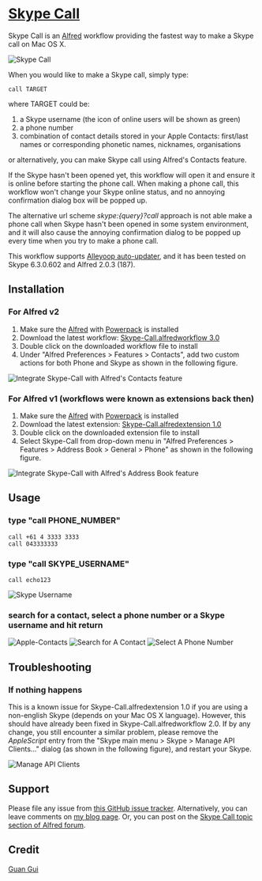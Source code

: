 [Skype Call](http://guiguan.github.com/Skype-Call/)
==========

Skype Call is an [Alfred](http://www.alfredapp.com) workflow providing the fastest way to make a Skype call on Mac OS X.

![Skype Call](https://github.com/guiguan/Skype-Call/raw/master/Skype-Call.png)

When you would like to make a Skype call, simply type:

	call TARGET

where TARGET could be:

1. a Skype username (the icon of online users will be shown as green)
2. a phone number
3. combination of contact details stored in your Apple Contacts: first/last names or corresponding phonetic names, nicknames, organisations

or alternatively, you can make Skype call using Alfred's Contacts feature. 

If the Skype hasn't been opened yet, this workflow will open it and ensure it is online before starting the phone call. When making a phone call, this workflow won't change your Skype online status, and no annoying confirmation dialog box will be popped up.

The alternative url scheme *skype:{query}?call* approach is not able make a phone call when Skype hasn't been opened in some system environment, and it will also cause the annoying confirmation dialog to be popped up every time when you try to make a phone call.

This workflow supports [Alleyoop auto-updater](http://www.alfredforum.com/topic/1582-alleyoop-update-alfred-workflows/), and it has been tested on Skype 6.3.0.602 and Alfred 2.0.3 (187).

Installation
----------------

### For Alfred v2
1. Make sure the [Alfred](http://www.alfredapp.com) with [Powerpack](http://www.alfredapp.com/powerpack) is installed
2. Download the latest workflow: [Skype-Call.alfredworkflow 3.0](http://www.guiguan.net/downloads/Skype-Call.alfredworkflow)
3. Double click on the downloaded workflow file to install
4. Under "Alfred Preferences > Features > Contacts", add two custom actions for both Phone and Skype as shown in the following figure.

![Integrate Skype-Call with Alfred's Contacts feature](https://github.com/guiguan/Skype-Call/raw/master/Alfred-Preferences-v2.png)

### For Alfred v1 (workflows were known as extensions back then)
1. Make sure the [Alfred](http://www.alfredapp.com) with [Powerpack](http://www.alfredapp.com/powerpack) is installed
2. Download the latest extension: [Skype-Call.alfredextension 1.0](http://www.guiguan.net/downloads/Skype-Call.alfredextension)
3. Double click on the downloaded extension file to install
4. Select Skype-Call from drop-down menu in "Alfred Preferences > Features > Address Book > General > Phone" as shown in the following figure.

![Integrate Skype-Call with Alfred's Address Book feature](https://github.com/guiguan/Skype-Call/raw/master/Alfred-Preferences.png)

Usage
----------------

### type "call PHONE_NUMBER"
	call +61 4 3333 3333
	call 043333333

### type "call SKYPE_USERNAME"
	call echo123
![Skype Username](https://github.com/guiguan/Skype-Call/raw/master/Skype-Username.png)

### search for a contact, select a phone number or a Skype username and hit return
![Apple-Contacts](https://github.com/guiguan/Skype-Call/raw/master/Apple-Contacts.png)
![Search for A Contact](https://github.com/guiguan/Skype-Call/raw/master/Search-for-A-Contact.png)
![Select A Phone Number](https://github.com/guiguan/Skype-Call/raw/master/Select-A-Phone-Number.png)

Troubleshooting
----------------

### If nothing happens
This is a known issue for Skype-Call.alfredextension 1.0 if you are using a non-english Skype (depends on your Mac OS X language). However, this should have already been fixed in Skype-Call.alfredworkflow 2.0. If by any change, you still encounter a similar problem, please remove the *AppleScript* entry from the "Skype main menu > Skype > Manage API Clients..." dialog (as shown in the following figure), and restart your Skype.

![Manage API Clients](https://github.com/guiguan/Skype-Call/raw/master/Manage-API-Clients.png)

Support
----------------
Please file any issue from [this GitHub issue tracker](https://github.com/guiguan/Skype-Call/issues/new). Alternatively, you can leave comments on [my blog page](http://www.guiguan.net/alfred-workflow-skype-call-2-0/). Or, you can post on the [Skype Call topic section of Alfred forum](http://www.alfredforum.com/topic/2142-skype-call-20/).

Credit
----------------
[Guan Gui](http://www.guiguan.net)